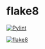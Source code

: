 # flake8

[![Pylint](https://github.com/testtesttesttesttesttestaaaa/flake8/actions/workflows/pylint.yml/badge.svg?branch=main)](https://github.com/testtesttesttesttesttestaaaa/flake8/actions/workflows/pylint.yml)

[![flake8](https://github.com/testtesttesttesttesttestaaaa/flake8/actions/workflows/flake8.yml/badge.svg?branch=main)](https://github.com/testtesttesttesttesttestaaaa/flake8/actions/workflows/flake8.yml)
